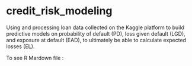 # credit_risk_modeling

Using and processing loan data collected on the Kaggle platform to build predictive models on probability of default (PD), loss given default (LGD), and exposure at default (EAD), to ultimately be able to calculate expected losses (EL).

To see R Mardown file :
